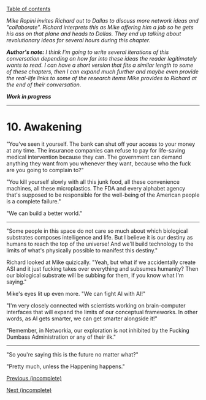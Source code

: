 [Table of contents](./README.md#table-of-contents)

*Mike Ropini invites Richard out to Dallas to discuss more network ideas and "collaborate". Richard interprets this as Mike offering him a job so he gets his ass on that plane and heads to Dallas. They end up talking about revolutionary ideas for several hours during this chapter.*

***Author's note:** I think I'm going to write several iterations of this conversation depending on how far into these ideas the reader legitimately wants to read. I can have a short version that fits a similar length to some of these chapters, then I can expand much further and maybe even provide the real-life links to some of the research items Mike provides to Richard at the end of their conversation.*

***Work in progress***

<hr />

# 10. Awakening

"You've seen it yourself. The bank can shut off your access to your money at any time. The insurance companies can refuse to pay for life-saving medical intervention because they can. The government can demand anything they want from you whenever they want, because who the fuck are you going to complain to?"

"You kill yourself slowly with all this junk food, all these convenience machines, all these microplastics. The FDA and every alphabet agency that's supposed to be responsible for the well-being of the American people is a complete failure."

"We can build a better world."

<hr />

"Some people in this space do not care so much about which biological substrates composes intelligence and life. But I believe it is our destiny as humans to reach the top of the universe! And we'll build technology to the limits of what's physically possible to manifest this destiny."

Richard looked at Mike quizically. "Yeah, but what if we accidentally create ASI and it just fucking takes over everything and subsumes humanity? Then our biological substrate will be subbing for them, if you know what I'm saying."

Mike's eyes lit up even more. "We can fight AI with AI!" 

"I'm very closely connected with scientists working on brain-computer interfaces that will expand the limits of our conceptual frameworks. In other words, as AI gets smarter, we can get smarter alongside it!"

"Remember, in Networkia, our exploration is not inhibited by the Fucking Dumbass Administration or any of their ilk."

<hr />

"So you're saying this is the future no matter what?"

"Pretty much, unless the Happening happens."

[Previous (incomplete)](./9.initiation.md)

[Next (incomplete)](./11.dedication.md)